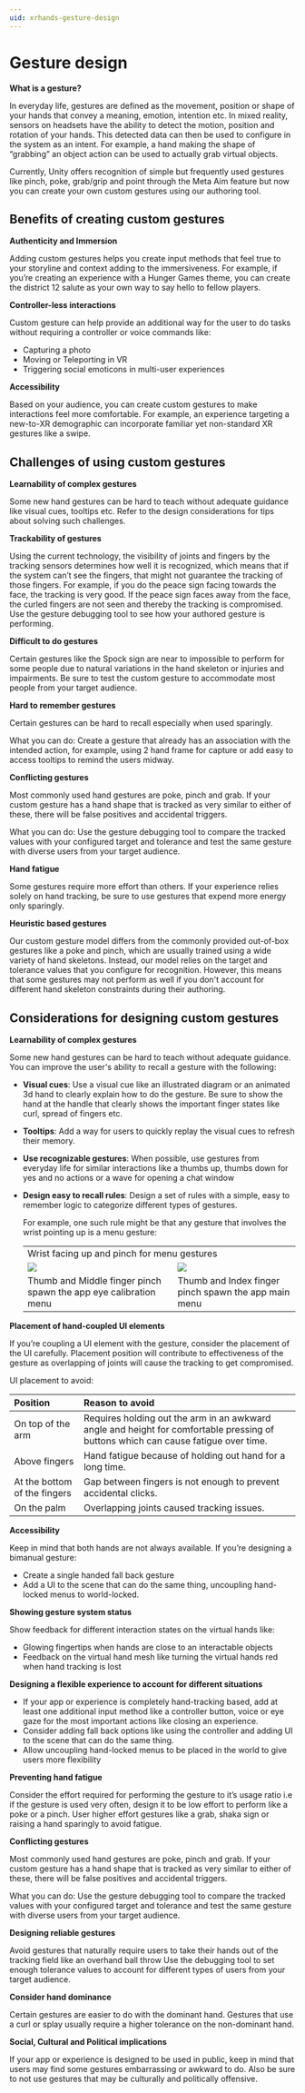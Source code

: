 ```yaml
---
uid: xrhands-gesture-design
---
```


# Gesture design

**What is a gesture?**

In everyday life, gestures are defined as the movement, position or shape of your hands that convey a meaning, emotion, intention etc.
In mixed reality, sensors on headsets have the ability to detect the motion, position and rotation of your hands. This detected data can then be used to configure in the system as an intent. For example, a hand making the shape of “grabbing” an object action can be used to actually grab virtual objects.

Currently, Unity offers recognition of simple but frequently used gestures like pinch, poke, grab/grip and point through the Meta Aim feature but now you can create your own custom gestures using our authoring tool.


## Benefits of creating custom gestures

**Authenticity and Immersion**

Adding custom gestures helps you create input methods that feel true to your storyline and context adding to the immersiveness. For example, if you’re creating an experience with a Hunger Games theme, you can create the district 12 salute as your own way to say hello to fellow players.

**Controller-less interactions**

Custom gesture can help provide an additional way for the user to do tasks without requiring a controller or voice commands like:

* Capturing a photo
* Moving or Teleporting in VR
* Triggering social emoticons in multi-user experiences

**Accessibility**

Based on your audience, you can create custom gestures to make interactions feel more comfortable. For example, an experience targeting a new-to-XR demographic can incorporate familiar yet non-standard XR gestures like a swipe.


## Challenges of using custom gestures

**Learnability of complex gestures**

Some new hand gestures can be hard to teach without adequate guidance like visual cues, tooltips etc. Refer to the design considerations for tips about solving such challenges.

**Trackability of gestures**

Using the current technology, the visibility of joints and fingers by the tracking sensors determines how well it is recognized, which means that if the system can’t see the fingers, that might not guarantee the tracking of those fingers.
For example, if you do the peace sign facing towards the face, the tracking is very good. If the peace sign faces away from the face, the curled fingers are not seen and thereby the tracking is compromised.
Use the gesture debugging tool to see how your authored gesture is performing.

**Difficult to do gestures**

Certain gestures like the Spock sign are near to impossible to perform for some people due to natural variations in the hand skeleton or injuries and impairments. Be sure to test the custom gesture to accommodate most people from your target audience.

**Hard to remember gestures**

Certain gestures can be hard to recall especially when used sparingly.

What you can do: Create a gesture that already has an association with the intended action, for example, using 2 hand frame for capture or add easy to access tooltips to remind the users midway.

**Conflicting gestures**

Most commonly used hand gestures are poke, pinch and grab. If your custom gesture has a hand shape that is tracked as very similar to either of these, there will be false positives and accidental triggers.

What you can do: Use the gesture debugging tool to compare the tracked values with your configured target and tolerance and test the same gesture with diverse users from your target audience.

**Hand fatigue**

Some gestures require more effort than others. If your experience relies solely on hand tracking, be sure to use gestures that expend more energy only sparingly.

**Heuristic based gestures**

Our custom gesture model differs from the commonly provided out-of-box gestures like a poke and pinch, which are usually trained using a wide variety of hand skeletons. Instead, our model relies on the target and tolerance values that you configure for recognition. However, this means that some gestures may not perform as well if you don't account for different hand skeleton constraints during their authoring.

## Considerations for designing custom gestures

**Learnability of complex gestures**

Some new hand gestures can be hard to teach without adequate guidance. You can improve the user's ability to recall a gesture with the following:

* **Visual cues**: Use a visual cue like an illustrated diagram or an animated 3d hand to clearly explain how to do the gesture. Be sure to show the hand at the handle that clearly shows the important finger states like curl, spread of fingers etc.
* **Tooltips**: Add a way for users to quickly replay the visual cues to refresh their memory.
* **Use recognizable gestures**: When possible, use gestures from everyday life for similar interactions like a thumbs up, thumbs down for yes and no actions or a wave for opening a chat window
* **Design easy to recall rules**: Design a set of rules with a simple, easy to remember logic to categorize different types of gestures.

   For example, one such rule might be that any gesture that involves the wrist pointing up is a menu gesture:
   <table>
     <tr>
        <td colspan="2">Wrist facing up and pinch for menu gestures</td>
     </tr>
     <tr>
        <td><img src="../images/gestures/rule-example-1.png"/></d>
        <td><img src="../images/gestures/rule-example-2.png"/></d>
     </tr>
     <tr>
       <td>Thumb and Middle finger pinch spawn the app eye calibration menu</td>
       <td>Thumb and Index finger pinch spawn the app main menu</td>
     </tr>
   </table>

**Placement of hand-coupled UI elements**

If you’re coupling a UI element with the gesture, consider the placement of the UI carefully. Placement position will contribute to effectiveness of the gesture as overlapping of joints will cause the tracking to get compromised.

UI placement to avoid:

| Position | Reason to avoid |
| :-- | :-- |
| On top of the arm | Requires holding out the arm in an awkward angle and height for comfortable pressing of buttons which can cause fatigue over time. |
| Above fingers | Hand fatigue because of holding out hand for a long time. |
| At the bottom of the fingers | Gap between fingers is not enough to prevent accidental clicks. |
| On the palm | Overlapping joints caused tracking issues. |

**Accessibility**

Keep in mind that both hands are not always available. If you’re designing a bimanual gesture:

* Create a single handed fall back gesture
* Add a UI to the scene that can do the same thing, uncoupling hand-locked menus to world-locked.

**Showing gesture system status**

Show feedback for different interaction states on the virtual hands like:

* Glowing fingertips when hands are close to an interactable objects
* Feedback on the virtual hand mesh like turning the virtual hands red when hand tracking is lost

**Designing a flexible experience to account for different situations**

* If your app or experience is completely hand-tracking based, add at least one additional input method like a controller button, voice or eye gaze for the most important actions like closing an experience.
* Consider adding fall back options like using the controller and adding UI to the scene that can do the same thing.
* Allow uncoupling hand-locked menus to be placed in the world to give users more flexibility

**Preventing hand fatigue**

Consider the effort required for performing the gesture to it’s usage ratio i.e if the gesture is used very often, design it to be low effort to perform like a poke or a pinch. User higher effort gestures like a grab, shaka sign or raising a hand sparingly to avoid fatigue.


**Conflicting gestures**

Most commonly used hand gestures are poke, pinch and grab. If your custom gesture has a hand shape that is tracked as very similar to either of these, there will be false positives and accidental triggers.

What you can do: Use the gesture debugging tool to compare the tracked values with your configured target and tolerance and test the same gesture with diverse users from your target audience.

**Designing reliable gestures**

Avoid gestures that naturally require users to take their hands out of the tracking field like an overhand ball throw
Use the debugging tool to set enough tolerance values to account for different types of users from your target audience.

**Consider hand dominance**

Certain gestures are easier to do with the dominant hand. Gestures that use a curl or splay usually require a higher tolerance on the non-dominant hand.

**Social, Cultural and Political implications**

If your app or experience is designed to be used in public, keep in mind that users may find some gestures embarrassing or awkward to do. Also be sure to not use gestures that may be culturally and politically offensive.
